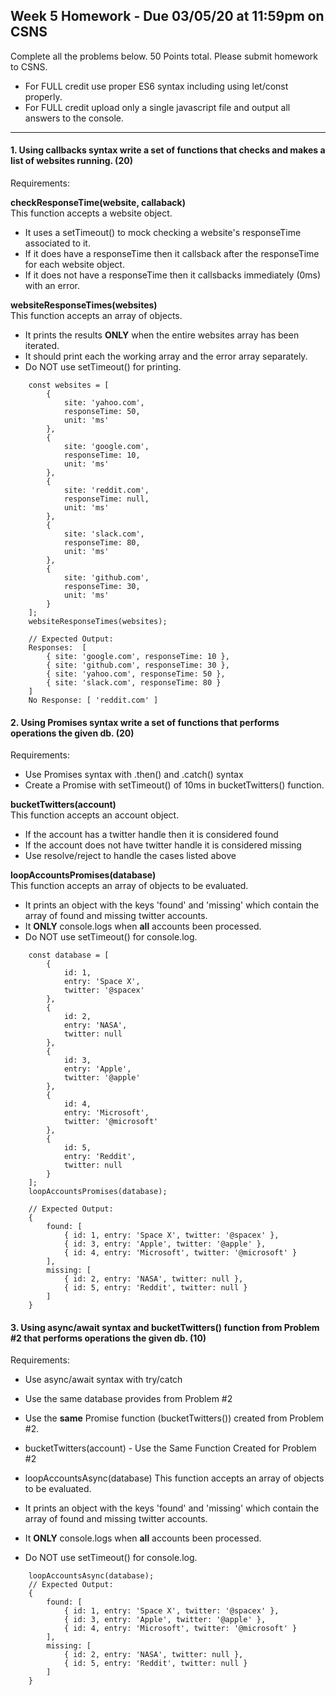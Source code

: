 ## Week 5 Homework - Due 03/05/20 at 11:59pm on CSNS
Complete all the problems below. 50 Points total. Please submit homework to CSNS.

- For FULL credit use proper ES6 syntax including using let/const properly.
- For FULL credit upload only a single javascript file and output all answers to the console.

---

#### 1. Using callbacks syntax write a set of functions that checks and makes a list of websites running. (20)
Requirements:

**checkResponseTime(website, callaback)** <br/>
This function accepts a website object. 
- It uses a setTimeout() to mock checking a website's responseTime associated to it.
- If it does have a responseTime then it callsback after the responseTime for each website object.
- If it does not have a responseTime then it callsbacks immediately (0ms) with an error.

**websiteResponseTimes(websites)** <br/>
This function accepts an array of objects.  
- It prints the results **ONLY** when the entire websites array has been iterated. 
- It should print each the working array and the error array separately.
- Do NOT use setTimeout() for printing.

```
    const websites = [
        {
            site: 'yahoo.com',
            responseTime: 50,
            unit: 'ms'
        },
        {
            site: 'google.com',
            responseTime: 10,
            unit: 'ms'
        },
        {
            site: 'reddit.com',
            responseTime: null,
            unit: 'ms'
        },
        {
            site: 'slack.com',
            responseTime: 80,
            unit: 'ms'
        },
        {
            site: 'github.com',
            responseTime: 30,
            unit: 'ms'
        }
    ];
    websiteResponseTimes(websites);

    // Expected Output:
    Responses:  [
        { site: 'google.com', responseTime: 10 },
        { site: 'github.com', responseTime: 30 },
        { site: 'yahoo.com', responseTime: 50 },
        { site: 'slack.com', responseTime: 80 }
    ]
    No Response: [ 'reddit.com' ]
```


#### 2. Using Promises syntax write a set of functions that performs operations the given db. (20)
Requirements:
- Use Promises syntax with .then() and .catch() syntax
- Create a Promise with setTimeout() of 10ms in bucketTwitters() function.

**bucketTwitters(account)** <br/>
This function accepts an account object.
- If the account has a twitter handle then it is considered found
- If the account does not have twitter handle it is considered missing
- Use resolve/reject to handle the cases listed above

**loopAccountsPromises(database)** <br/>
This function accepts an array of objects to be evaluated.
- It prints an object with the keys 'found' and 'missing' which contain the array of found and missing twitter accounts.
- It **ONLY** console.logs when **all** accounts been processed.
- Do NOT use setTimeout() for console.log.

```
    const database = [
        {
            id: 1,
            entry: 'Space X',
            twitter: '@spacex'
        },
        {
            id: 2,
            entry: 'NASA',
            twitter: null
        },
        {
            id: 3,
            entry: 'Apple',
            twitter: '@apple'
        },
        {
            id: 4,
            entry: 'Microsoft',
            twitter: '@microsoft'
        },
        {
            id: 5,
            entry: 'Reddit',
            twitter: null
        }
    ];
    loopAccountsPromises(database);

    // Expected Output:
    {
        found: [
            { id: 1, entry: 'Space X', twitter: '@spacex' },
            { id: 3, entry: 'Apple', twitter: '@apple' },
            { id: 4, entry: 'Microsoft', twitter: '@microsoft' }
        ],
        missing: [
            { id: 2, entry: 'NASA', twitter: null },
            { id: 5, entry: 'Reddit', twitter: null }
        ]
    }
```


#### 3. Using async/await syntax and bucketTwitters() function from Problem #2 that performs operations the given db. (10)
Requirements:
- Use async/await syntax with try/catch
- Use the same database provides from Problem #2
- Use the **same** Promise function (bucketTwitters()) created from Problem #2.

- bucketTwitters(account) - Use the Same Function Created for Problem #2

- loopAccountsAsync(database)
This function accepts an array of objects to be evaluated.
- It prints an object with the keys 'found' and 'missing' which contain the array of found and missing twitter accounts.
- It **ONLY** console.logs when **all** accounts been processed.
- Do NOT use setTimeout() for console.log.

```
    loopAccountsAsync(database);
    // Expected Output:
    {
        found: [
            { id: 1, entry: 'Space X', twitter: '@spacex' },
            { id: 3, entry: 'Apple', twitter: '@apple' },
            { id: 4, entry: 'Microsoft', twitter: '@microsoft' }
        ],
        missing: [
            { id: 2, entry: 'NASA', twitter: null },
            { id: 5, entry: 'Reddit', twitter: null }
        ]
    }
```

